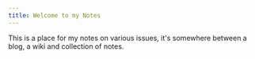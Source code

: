 ```yaml
---
title: Welcome to my Notes
---
```


This is a place for my notes on various issues, it's somewhere between a blog, a wiki and collection of notes.

